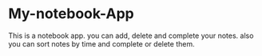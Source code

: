 # My-notebook-App
This is  a notebook app. you can add, delete and complete your notes. also you can sort notes by time and complete or delete them.
